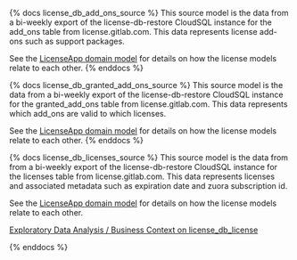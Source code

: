 {% docs license_db_add_ons_source %}
This source model is the data from a bi-weekly export of the license-db-restore CloudSQL instance for the add_ons table from license.gitlab.com. This data represents license add-ons such as support packages.

See the [LicenseApp domain model](https://gitlab.com/gitlab-org/license-gitlab-com/-/blob/master/doc/db_erd.pdf) for details on how the license models relate to each other.
{% enddocs %}

{% docs license_db_granted_add_ons_source %}
This source model is the data from a bi-weekly export of the license-db-restore CloudSQL instance for the granted_add_ons table from license.gitlab.com. This data represents which add_ons are valid to which licenses.

See the [LicenseApp domain model](https://gitlab.com/gitlab-org/license-gitlab-com/-/blob/master/doc/db_erd.pdf) for details on how the license models relate to each other.
{% enddocs %}

{% docs license_db_licenses_source %}
This source model is the data from from a bi-weekly export of the license-db-restore CloudSQL instance for the licenses table from license.gitlab.com. This data represents licenses and associated metadata such as expiration date and zuora subscription id.

See the [LicenseApp domain model](https://gitlab.com/gitlab-org/license-gitlab-com/-/blob/master/doc/db_erd.pdf) for details on how the license models relate to each other.

[Exploratory Data Analysis / Business Context on license_db_license](https://gitlab.com/gitlab-org/license-gitlab-com/-/issues/190)

{% enddocs %}
